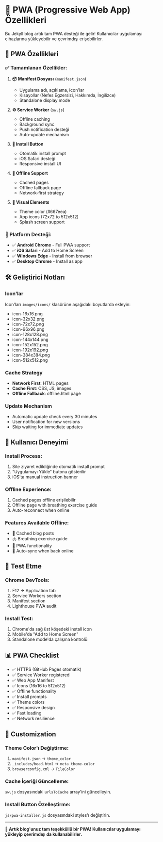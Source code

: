 # 📱 PWA (Progressive Web App) Özellikleri

Bu Jekyll blog artık tam PWA desteği ile gelir! Kullanıcılar uygulamayı cihazlarına yükleyebilir ve çevrimdışı erişebilirler.

## 🚀 PWA Özellikleri

### ✅ Tamamlanan Özellikler:

1. **📦 Manifest Dosyası** (`manifest.json`)
   - Uygulama adı, açıklama, icon'lar
   - Kısayollar (Nefes Egzersizi, Hakkımda, İngilizce)
   - Standalone display mode

2. **⚙️ Service Worker** (`sw.js`)
   - Offline caching
   - Background sync
   - Push notification desteği
   - Auto-update mechanism

3. **📱 Install Button**
   - Otomatik install prompt
   - iOS Safari desteği
   - Responsive install UI

4. **🔄 Offline Support**
   - Cached pages
   - Offline fallback page
   - Network-first strategy

5. **🎨 Visual Elements**
   - Theme color (#667eea)
   - App icons (72x72 to 512x512)
   - Splash screen support

### 📱 Platform Desteği:

- ✅ **Android Chrome** - Full PWA support
- ✅ **iOS Safari** - Add to Home Screen
- ✅ **Windows Edge** - Install from browser
- ✅ **Desktop Chrome** - Install as app

## 🛠️ Geliştirici Notları

### Icon'lar
Icon'ları `images/icons/` klasörüne aşağıdaki boyutlarda ekleyin:
- icon-16x16.png
- icon-32x32.png  
- icon-72x72.png
- icon-96x96.png
- icon-128x128.png
- icon-144x144.png
- icon-152x152.png
- icon-192x192.png
- icon-384x384.png
- icon-512x512.png

### Cache Strategy
- **Network First**: HTML pages
- **Cache First**: CSS, JS, images
- **Offline Fallback**: offline.html page

### Update Mechanism
- Automatic update check every 30 minutes
- User notification for new versions
- Skip waiting for immediate updates

## 🎯 Kullanıcı Deneyimi

### Install Process:
1. Site ziyaret edildiğinde otomatik install prompt
2. "Uygulamayı Yükle" butonu gösterilir
3. iOS'ta manual instruction banner

### Offline Experience:
1. Cached pages offline erişilebilir
2. Offline page with breathing exercise guide
3. Auto-reconnect when online

### Features Available Offline:
- 📖 Cached blog posts
- 🫁 Breathing exercise guide  
- 📱 PWA functionality
- 🔄 Auto-sync when back online

## 🔧 Test Etme

### Chrome DevTools:
1. F12 → Application tab
2. Service Workers section
3. Manifest section
4. Lighthouse PWA audit

### Install Test:
1. Chrome'da sağ üst köşedeki install icon
2. Mobile'da "Add to Home Screen"
3. Standalone mode'da çalışma kontrolü

## 📊 PWA Checklist

- ✅ HTTPS (GitHub Pages otomatik)
- ✅ Service Worker registered
- ✅ Web App Manifest
- ✅ Icons (16x16 to 512x512)
- ✅ Offline functionality
- ✅ Install prompts
- ✅ Theme colors
- ✅ Responsive design
- ✅ Fast loading
- ✅ Network resilience

## 🎨 Customization

### Theme Color'ı Değiştirme:
1. `manifest.json` → `theme_color`
2. `_includes/head.html` → `meta theme-color`
3. `browserconfig.xml` → `TileColor`

### Cache İçeriği Güncelleme:
`sw.js` dosyasındaki `urlsToCache` array'ini güncelleyin.

### Install Button Özelleştirme:
`js/pwa-installer.js` dosyasındaki styles'ı değiştirin.

---

**🎉 Artık blog'unuz tam teşekküllü bir PWA! Kullanıcılar uygulamayı yükleyip çevrimdışı da kullanabilirler.**
